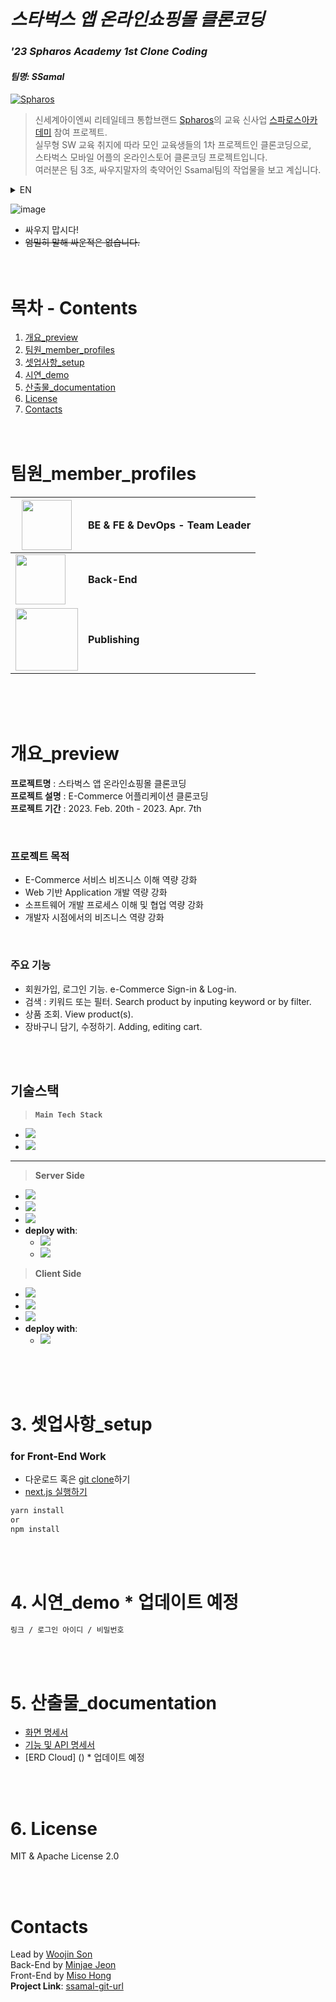 # _스타벅스 앱 온라인쇼핑몰 클론코딩_

### _'23 Spharos Academy 1st Clone Coding_

#### _팀명: SSamal_

[![Spharos](https://edu.spharosacademy.com/lpe/tag/imgLoadView.do?attFileId=F2022063010240080891&attSeq=1)](https://www.spharosacademy.com/)

> 신세계아이엔씨 리테일테크 통합브랜드 [Spharos]의 교육 신사업 [스파로스아카데미] 참여 프로젝트.  
> 실무형 SW 교육 취지에 따라 모인 교육생들의 1차 프로젝트인 클론코딩으로,  
> 스타벅스 모바일 어플의 온라인스토어 클론코딩 프로젝트입니다.  
> 여러분은 팀 3조, 싸우지말자의 축약어인 Ssamal팀의 작업물을 보고 계십니다.

<details>
   <summary> EN </summary>
   Seoul based retail tech to IT solution privider, Shinsegae I&C nurishes potential IT developers with project-oriented tasks under name of 'Shinsegae I&C Spharos'. As the first task, we replicate an e-Commerce mall. Our team named 'SSamal', which stands for 'No fighting/Arguments' in Korean. Shall we begin?
</details>

![image](https://user-images.githubusercontent.com/36991763/222152375-983f5f2c-d8ab-4bbb-9291-5af477711979.png)

- 싸우지 맙시다!
- ~~엄밀히 말해 싸운적은 없습니다.~~
  <br />
  <br />
  <br />

# 목차 - Contents

1. [개요\_preview](#개요_preview)
1. [팀원\_member_profiles](#팀원_member_profiles)
1. [셋업사항\_setup](#3-셋업사항_setup)
1. [시연\_demo](#4-시연_demo)
1. [산출물\_documentation](#5-산출물_documentation)
1. [License](#6-license)
1. [Contacts](#contacts)
   <br />
   <br />
   <br />

# 팀원\_member_profiles

| <img src="https://github.com/swj9707.png/" width="80">         | BE & FE & DevOps - Team Leader |
| -------------------------------------------------------------- | ------------------------------ |
| <img src="https://github.com/wjsalswo48.png/" width="80">      | **Back-End**                   |
| <img src="https://github.com/MeSawSomething.png/" width="100"> | **Publishing**                 |

<br />
<br />
<br />

# 개요\_preview

**프로젝트명** : 스타벅스 앱 온라인쇼핑몰 클론코딩  
**프로젝트 설명** : E-Commerce 어플리케이션 클론코딩  
**프로젝트 기간** : 2023. Feb. 20th - 2023. Apr. 7th

<br />

### **프로젝트 목적**

- E-Commerce 서비스 비즈니스 이해 역량 강화
- Web 기반 Application 개발 역량 강화
- 소프트웨어 개발 프로세스 이해 및 협업 역량 강화
- 개발자 시점에서의 비즈니스 역량 강화

<br />

### **주요 기능**

- 회원가입, 로그인 기능. e-Commerce Sign-in & Log-in.
- 검색 : 키워드 또는 필터. Search product by inputing keyword or by filter.
- 상품 조회. View product(s).
- 장바구니 담기, 수정하기. Adding, editing cart.

<br />
<br />

## 기술스택

> **`Main Tech Stack`**

- [<img src="https://img.shields.io/badge/Spring-6DB33F?style=flat-square&logo=Spring&logoColor=white"/>](https://spring.io)
- [<img src="https://img.shields.io/badge/NEXT.js-000000?style=flat-square&logo=NEXT.js&logoColor=white"/>](https://nextjs.org)

---

> **Server Side**

- [<img src="https://img.shields.io/badge/Spring-6DB33F?style=flat-square&logo=Spring&logoColor=white"/>](https://spring.io)
- [<img src="https://img.shields.io/badge/MySql-4479A1?style=flat-square&logo=MySql&logoColor=white"/>](https://www.mysql.com)
- [<img src="https://img.shields.io/badge/OpenJDK-FFFFFF?style=flat-square&logo=jdk&logoColor=white"/>](https://openjdk.org)
- **deploy with**:
  - [<img src="https://img.shields.io/badge/Docker-2496ED?style=flat-square&logo=docker&logoColor=white"/>](https://www.docker.com)
  - [<img src="https://img.shields.io/badge/amazon_EC2-f58536?style=flat-square&logo=amazon&logoColor=white"/>](https://aws.amazon.com/ko/ec2/)

> **Client Side**

- [<img src="https://img.shields.io/badge/NEXT.js-000000?style=flat-square&logo=NEXT.js&logoColor=white"/>](https://nextjs.org)
- [<img src="https://img.shields.io/badge/TypeScript-3178C6?style=flat-square&logo=TypeScript&logoColor=white"/>](https://www.typescriptlang.org)
- [<img src="https://img.shields.io/badge/node.js-56a845?style=flat-square&logo=node.js&logoColor=white"/>](https://nodejs.org/)
- **deploy with**:
  - [<img src="https://img.shields.io/badge/Vercel-000000?style=flat-square&logo=Vercel&logoColor=white"/>](https://vercel.com/)

<br />
<br />
<br />

<!-- > ((작성 가이드, 주석임둥.))
> 여러분의 애플리케이션이 무엇을 하는지,
> 왜 그 기술을 사용했는지,
> 여러분이 당면했던 문제나 나중에 추가하고 싶은 기능이 무엇인지


> ~~동기가 무엇이었나요?~~
> ~~왜 이 프로젝트를 기획했나요?~~
> 이 프로젝트는 어떤 문제를 해결하나요?
> 이 프로젝트를 통해 무엇을 배우셨나요?
> 이 프로젝트의 특징은 무엇인가요?
> 만약 프로젝트의 특징이 너무 많다면, '특징' 섹션을 추가해서 이곳에 나열하세요.

> 만약 팀이나 조직 단위로 작업한 프로젝트라면 팀원들을 같이 기재하세요. 팀원들의 깃허브 프로필과 SNS 링크도 연결해야 합니다.
사용자가 프로젝트를 설치하는 데 도움을 줄 수 있는 튜토리얼이나 자료를 참고했다면 그런 링크도 같이 첨부해야 합니다.    -->

# 3. 셋업사항\_setup

### for Front-End Work

- 다운로드 혹은 [git clone]하기
- [next.js 실행하기]

```sh
yarn install
or
npm install
```

<br />
<br />

# 4. 시연\_demo \* 업데이트 예정

```sh
링크 / 로그인 아이디 / 비밀번호
```

<br />
<br />

# 5. 산출물\_documentation

- [화면 명세서](https://github.com/spharos-Ssamal/starbucks_clone_webview/wiki/%ED%99%94%EB%A9%B4%EB%AA%85%EC%84%B8%EC%84%9C)
- [기능 및 API 명세서](https://github.com/spharos-Ssamal/starbucks_clone_webview/wiki/%EA%B8%B0%EB%8A%A5-%EB%B0%8F-API-%EB%AA%85%EC%84%B8%EC%84%9C)
- [ERD Cloud] () \* 업데이트 예정

<br />
<br />

# 6. License

MIT &
Apache License 2.0

<br />
<br />

[spharos]: http://www.spharos.com/
[스파로스아카데미]: https://www.spharosacademy.com/
[git clone]: https://docs.github.com/ko/repositories/creating-and-managing-repositories/cloning-a-repository
[next.js 실행하기]: https://nextjs.org/learn/basics/create-nextjs-app/setup
[download redis]: https://redis.io/docs/getting-started/
[download mysql]: https://www.mysql.com/downloads/
[replicate mysql]: https://dev.mysql.com/doc/refman/8.0/en/replication.html
[next.js]: https://nextjs.org
[typescript]: https://www.typescriptlang.org/
[node.js]: http://nodejs.org
[javascript]: https://www.javascript.com/
[styled-components]: https://styled-components.com/
[react-modal-sheet]: https://www.npmjs.com/package/react-modal-sheet
[lottie-react]: https://lottiereact.com/
[swiper]: https://swiperjs.com/
[erd]: https://www.erdcloud.com/d/QWZiWH9J3xqMbxcKS
[spharos]: https://edu.spharosacademy.com/lpe/tag/imgLoadView.do?attFileId=F2022063010240080891&attSeq=1
[sweetalert2]: https://sweetalert2.github.io/
[vercel]: https://vercel.com/

# Contacts

Lead by [Woojin Son]  
Back-End by [Minjae Jeon]  
Front-End by [Miso Hong]  
**Project Link**: [ssamal-git-url]

[//]: # "These are reference links used in the body of this note and get stripped out when the markdown processor does its job. There is no need to format nicely because it shouldn't be seen. Thanks SO - http://stackoverflow.com/questions/4823468/store-comments-in-markdown-syntax"
[//]: # '
   "axios": "^1.3.4", __MIT License__
    "env-cmd": "^10.1.0", __MIT License__
    "eslint": "8.35.0", __MIT License__
    "eslint-config-next": "13.2.1",
    "framer-motion": "^10.10.0", __MIT License__
    "lottie-react": "^2.4.0", __MIT License__
    "moment": "^2.29.4", __MIT License__
    "next": "13.2.1", __MIT License__
    "qs": "^6.11.1", __MIT License__
    "react": "18.2.0",
    "react-aria": "^3.23.1",
    "react-daum-postcode": "^3.1.1",
    "react-dom": "18.2.0",
    "react-image-size": "^2.0.2",
    "react-modal-sheet": "^1.10.2",
    "react-noti": "^1.0.0",
    "react-stately": "^3.21.0",
    "react-toastify": "^9.1.2",
    "recoil": "^0.7.7", __MIT License__
    "recoil-persist": "^4.2.0", __MIT License__
    "styled-components": "5",  __MIT License__
    "sweetalert2": "^11.7.3",  __MIT License__
    "swiper": "^9.1.1",  __MIT License__    
    "typescript": "4.9.5"__Apache License 2.0__'
[ssamal-git-url]: https://github.com/spharos-Ssamal
[woojin son]: https://github.com/swj9707
[minjae jeon]: https://github.com/wjsalswo48
[miso hong]: https://gitub.com/MeSawSomething
